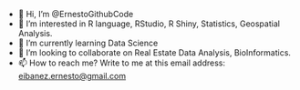 - 👋 Hi, I’m @ErnestoGithubCode
- 👀 I’m interested in R language, RStudio, R Shiny, Statistics, Geospatial Analysis.
- 🌱 I’m currently learning Data Science
- 💞️ I’m looking to collaborate on Real Estate Data Analysis, BioInformatics.
- 📫 How to reach me? Write to me at this email address: eibanez.ernesto@gmail.com

<!---
ErnestoGithubCode/ErnestoGithubCode is a ✨ special-awesome ✨ repository because its `README.md` (this file) appears on your GitHub profile.
You can click the Preview link to take a look at your changes.
--->
